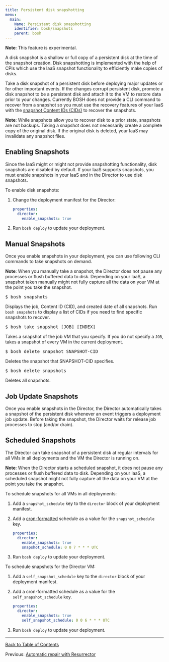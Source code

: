 ```yaml
---
title: Persistent disk snapshotting
menu:
  main:
    Name: Persistent disk snapshotting
    identifier: bosh/snapshots
    parent: bosh
---
```


<p class="note"><strong>Note</strong>: This feature is experimental.</p>

A disk snapshot is a shallow or full copy of a persistent disk at the time of the snapshot creation. Disk snapshotting is implemented with the help of CPIs which use the IaaS snapshot functionality to efficiently make copies of disks.

Take a disk snapshot of a persistent disk before deploying major updates or for other important events. If the changes corrupt persistent disk, promote a disk snapshot to be a persistent disk and attach it to the VM to restore data prior to your changes. Currently BOSH does not provide a CLI command to recover from a snapshot so you must use the recovery features of your IaaS with the [snapshot Content IDs (CIDs)](#manual) to recover the snapshots.

<p class="note"><strong>Note</strong>: While snapshots allow you to recover disk to a prior state, snapshots are not backups. Taking a snapshot does not necessarily create a complete copy of the original disk. If the original disk is deleted, your IaaS may invalidate any snapshot files.</p>

## <a id='enable'></a> Enabling Snapshots

Since the IaaS might or might not provide snapshotting functionality, disk snapshots are disabled by default. If your IaaS supports snapshots, you must enable snapshots in your IaaS and in the Director to use disk snapshots.

To enable disk snapshots:

1. Change the deployment manifest for the Director:

    ```yaml
    properties:
      director:
        enable_snapshots: true
    ```

1. Run `bosh deploy` to update your deployment.

## <a id='manual'></a> Manual Snapshots

Once you enable snapshots in your deployment, you can use following CLI commands to take snapshots on demand.

<p class="note"><strong>Note</strong>: When you manually take a snapshot, the Director does not pause any processes or flush buffered data to disk. Depending on your IaaS, a snapshot taken manually might not fully capture all the data on your VM at the point you take the snapshot.</p>

<pre class="terminal">
$ bosh snapshots
</pre>

Displays the job, Content ID (CID), and created date of all snapshots. Run <code>bosh snapshots</code> to display a list of CIDs if you need to find specific snapshots to recover.

<pre class="terminal">
$ bosh take snapshot [JOB] [INDEX]
</pre>

Takes a snapshot of the job VM that you specify. If you do not specify a <code>JOB</code>, takes a snapshot of every VM in the current deployment.

<pre class="terminal">
$ bosh delete snapshot SNAPSHOT-CID
</pre>

Deletes the snapshot that SNAPSHOT-CID specifies.

<pre class="terminal">
$ bosh delete snapshots
</pre>

Deletes all snapshots.

## <a id='automatic'></a> Job Update Snapshots

Once you enable snapshots in the Director, the Director automatically takes a snapshot of the persistent disk whenever an event triggers a deployment job update. Before taking the snapshot, the Director waits for release job processes to stop (and/or drain).

## <a id='automatic'></a> Scheduled Snapshots

The Director can take snapshot of a persistent disk at regular intervals for all VMs in all deployments and the VM the Director is running on.

<p class="note"><strong>Note</strong>: When the Director starts a scheduled snapshot, it does not pause any processes or flush buffered data to disk. Depending on your IaaS, a scheduled snapshot might not fully capture all the data on your VM at the point you take the snapshot.</p>

To schedule snapshots for all VMs in all deployments:

1. Add a `snapshot_schedule` key to the `director` block of your deployment manifest.

1. Add a [cron-formatted](https://github.com/jmettraux/rufus-scheduler/blob/two/README.rdoc#a-note-about-cron-jobs) schedule as a value for the `snapshot_schedule` key.

  	```yaml
    properties:
      director:
        enable_snapshots: true
        snapshot_schedule: 0 0 7 * * * UTC
    ```

1. Run `bosh deploy` to update your deployment.

To schedule snapshots for the Director VM:

1. Add a `self_snapshot_schedule` key to the `director` block of your deployment manifest.

1. Add a cron-formatted schedule as a value for the `self_snapshot_schedule` key.

    ```yaml
    properties:
      director:
        enable_snapshots: true
        self_snapshot_schedule: 0 0 6 * * * UTC
    ```

1. Run `bosh deploy` to update your deployment.

---
[Back to Table of Contents](index.html#hm)

Previous: [Automatic repair with Resurrector](resurrector.html)
